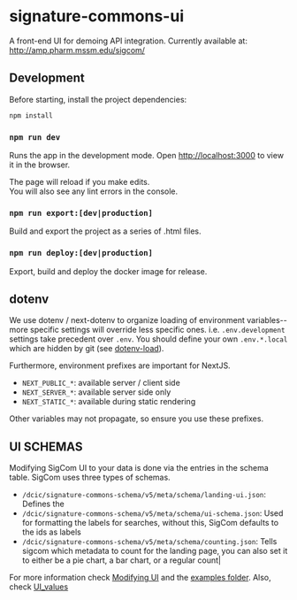 # signature-commons-ui
A front-end UI for demoing API integration. Currently available at: http://amp.pharm.mssm.edu/sigcom/

## Development
Before starting, install the project dependencies:

```bash
npm install
```

### `npm run dev`

Runs the app in the development mode.
Open [http://localhost:3000](http://localhost:3000) to view it in the browser.

The page will reload if you make edits.<br>
You will also see any lint errors in the console.

### `npm run export:[dev|production]`
Build and export the project as a series of .html files.

### `npm run deploy:[dev|production]`
Export, build and deploy the docker image for release.

## dotenv
We use dotenv / next-dotenv to organize loading of environment variables--more specific settings will override less specific ones. i.e. `.env.development` settings take precedent over `.env`. You should define your own `.env.*.local` which are hidden by git (see [dotenv-load](https://github.com/formatlos/dotenv-load)).

Furthermore, environment prefixes are important for NextJS.

- `NEXT_PUBLIC_*`: available server / client side
- `NEXT_SERVER_*`: available server side only
- `NEXT_STATIC_*`: available during static rendering

Other variables may not propagate, so ensure you use these prefixes.

## UI SCHEMAS
Modifying SigCom UI to your data is done via the entries in the schema table. SigCom uses three types of schemas.

- `/dcic/signature-commons-schema/v5/meta/schema/landing-ui.json`: Defines the 
- `/dcic/signature-commons-schema/v5/meta/schema/ui-schema.json`: Used for formatting the labels for searches, without this, SigCom defaults to the ids as labels
- `/dcic/signature-commons-schema/v5/meta/schema/counting.json`: Tells sigcom which metadata to count for the landing page, you can also set it to either be a pie chart, a bar chart, or a regular count|


For more information check [Modifying UI](./components/Landing/README.md)
and the [examples folder](./examples/). Also, check [UI_values](./util/ui_values.js)